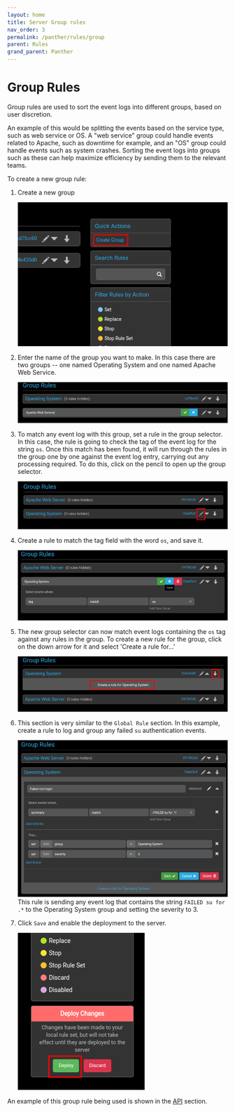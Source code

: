 ```yaml
---
layout: home
title: Server Group rules
nav_order: 3
permalink: /panther/rules/group
parent: Rules
grand_parent: Panther
---
```


# Group Rules

Group rules are used to sort the event logs into different groups,
based on user discretion.

An example of this would be splitting the events based on the service
type, such as web service or OS. A "web service" group could handle
events related to Apache, such as downtime for example, and an "OS"
group could handle events such as system crashes. Sorting the event
logs into groups such as these can help maximize efficiency by sending
them to the relevant teams.

To create a new group rule:

1. Create a new group

    ![Create rule](./media/CreateGroupRule1.png)

2. Enter the name of the group you want to make. In this case there
are two groups -- one named Operating System and one named Apache Web
Service.

    ![Create rule](./media/CreateGroupRule2.png)

3. To match any event log with this group, set a rule in the group
selector. In this case, the rule is going to check the tag of the
event log for the string `os`. Once this match has been found, it will
run through the rules in the group one by one against the event log
entry, carrying out any processing required.
To do this, click on the pencil to open up the group selector.

    ![Create rule](./media/GroupSelector.png)

4. Create a rule to match the tag field with the word `os`, and save it.
  
    ![Rule matching a tag](./media/tagos.png)

5. The new group selector can now match event logs containing the
`os` tag against any rules in the group.  To create a new rule for the
group, click on the down arrow for it and select 'Create a rule
for...'

    ![Create a rule for](./media/CreateGroupRule33.png)

6. This section is very similar to the `Global Rule` section. In this
example, create a rule to log and group any failed `su`
authentication events.

    ![Create a rule](./media/CreateGroupRule444.png)
    This rule is sending any event log that contains the string `FAILED su for .*` to the Operating System group and setting the severity to 3.

7. Click `Save` and enable the deployment to the server.
   
    ![Saving a rule](./media/CreateGroupRule5.png)

An example of this group rule being used is shown in the
[API](../api#example) section.

